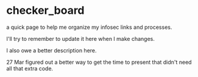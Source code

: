 # checker_board
a quick page to help me organize my infosec links and processes.

I'll try to remember to update it here when I make changes.

I also owe a better description here.  

27 Mar figured out a better way to get the time to present that didn't need all that extra code.  
